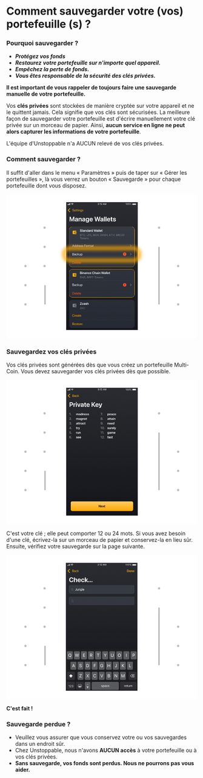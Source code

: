 # Comment sauvegarder votre (vos) portefeuille (s) ?

### Pourquoi sauvegarder ?

- ***Protégez vos fonds***
- ***Restaurez** **votre portefeuille sur n'importe quel appareil.***
- ***Empêchez la perte de fonds.***
- ***Vous êtes responsable de la sécurité des clés privées.***

**Il est important de vous rappeler de toujours faire une sauvegarde manuelle de votre portefeuille.**

Vos **clés privées** sont stockées de manière cryptée sur votre appareil et ne le quittent jamais. Cela signifie que vos clés sont sécurisées. La meilleure façon de sauvegarder votre portefeuille est d'écrire manuellement votre clé privée sur un morceau de papier. Ainsi, **aucun service en ligne ne peut alors capturer les informations de votre portefeuille**. 

L'équipe d'Unstoppable n'a AUCUN relevé de vos clés privées.

### Comment sauvegarder ?

Il suffit d'aller dans le menu « Paramètres » puis de taper sur « Gérer les portefeuilles », là vous verrez un bouton « Sauvegarde » pour chaque portefeuille dont vous disposez.

![](../images/backup-manage.png)

### Sauvegardez vos clés privées

Vos clés privées sont générées dès que vous créez un portefeuille Multi-Coin. Vous devez sauvegarder vos clés privées dès que possible.

![](../images/backup-pk.png)

C'est votre clé ; elle peut comporter 12 ou 24 mots. Si vous avez besoin d'une clé, écrivez-la sur un morceau de papier et conservez-la en lieu sûr. Ensuite, vérifiez votre sauvegarde sur la page suivante.

![](../images/backup-check.png)

**C'est fait !**

### Sauvegarde perdue ?

- Veuillez vous assurer que vous conservez votre ou vos sauvegardes dans un endroit sûr.
- Chez Unstoppable, nous n'avons **AUCUN accès** à votre portefeuille ou à vos clés privées.
- **Sans sauvegarde, vos fonds sont perdus. Nous ne pourrons pas vous aider.**
